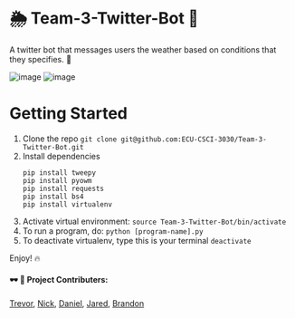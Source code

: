 # 🌦 Team-3-Twitter-Bot 🐣
A twitter bot that messages users the weather based on conditions that they specifies. 🤖

![image](https://img.shields.io/badge/version-v1.0-blue.svg)
![image](https://img.shields.io/badge/dependencies-up%20to%20date-brightgreen.svg)

# Getting Started
1. Clone the repo `git clone git@github.com:ECU-CSCI-3030/Team-3-Twitter-Bot.git`
2. Install dependencies
    ```
    pip install tweepy
    pip install pyowm
    pip install requests
    pip install bs4
    pip install virtualenv
    ```
3. Activate virtual environment: `source Team-3-Twitter-Bot/bin/activate`
4. To run a program, do: `python [program-name].py`
5. To deactivate virtualenv, type this is your terminal `deactivate`

Enjoy! 🔥

#### 🕶 🤙 Project Contributers:
[Trevor](github.com/Downeyt16), [Nick](github.com/ellisn15), [Daniel](github.com/DanielLeeMeeks), [Jared](githib.com/phillipsjar12), [Brandon](github.com/brandonAdame)